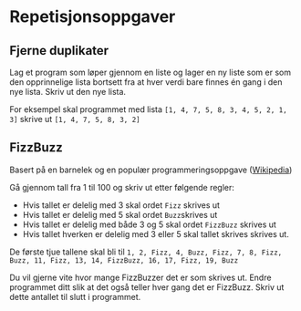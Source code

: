 # Repetisjonsoppgaver

## Fjerne duplikater

Lag et program som løper gjennom en liste og lager en ny liste som er som den opprinnelige lista bortsett fra at hver verdi bare finnes én gang i den nye lista. Skriv ut den nye lista. 

For eksempel skal programmet med lista `[1, 4, 7, 5, 8, 3, 4, 5, 2, 1, 3]` skrive ut `[1, 4, 7, 5, 8, 3, 2]`

## FizzBuzz

Basert på en barnelek og en populær programmeringsoppgave ([Wikipedia](https://en.wikipedia.org/wiki/Fizz_buzz))

Gå gjennom tall fra 1 til 100 og skriv ut etter følgende regler:
* Hvis tallet er delelig med 3 skal ordet `Fizz` skrives ut
* Hvis tallet er delelig med 5 skal ordet `Buzz`skrives ut
* Hvis tallet er delelig med både 3 og 5 skal ordet `FizzBuzz` skrives ut
* Hvis tallet hverken er delelig med 3 eller 5 skal tallet skrives skrives ut.
 
 De første tjue tallene skal bli til `1, 2, Fizz, 4, Buzz, Fizz, 7, 8, Fizz, Buzz, 11, Fizz, 13, 14, FizzBuzz, 16, 17, Fizz, 19, Buzz`
 
 Du vil gjerne vite hvor mange FizzBuzzer det er som skrives ut. Endre programmet ditt slik at det også teller hver gang det er FizzBuzz. Skriv ut dette antallet til slutt i programmet.
